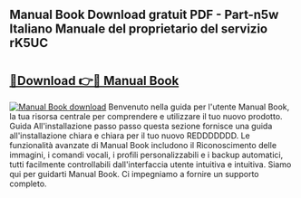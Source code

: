 ## Manual Book Download gratuit PDF - Part-n5w Italiano Manuale del proprietario del servizio rK5UC

# <h2><a href="http://dfd7dvk.blite.top/?on=Manual+Book">🔗Download 👉🔴 Manual Book</a></h2>

[![Manual Book download](https://i.imgur.com/lujVjoI.png)](http://dfd7dvk.blite.top/?on=Manual+Book)
Benvenuto nella guida per l'utente Manual Book, la tua risorsa centrale per comprendere e utilizzare il tuo nuovo prodotto. Guida All'installazione passo passo questa sezione fornisce una guida all'installazione chiara e chiara per il tuo nuovo REDDDDDDD. Le funzionalità avanzate di Manual Book includono il Riconoscimento delle immagini, i comandi vocali, i profili personalizzabili e i backup automatici, tutti facilmente controllabili dall'interfaccia utente intuitiva e intuitiva. Siamo qui per guidarti Manual Book. Ci impegniamo a fornire un supporto completo.
